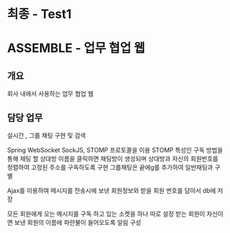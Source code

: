 
<h1>최종 - Test1</h1>
<h1>ASSEMBLE - 업무 협업 웹</h1>

<h2>개요</h2>
<p>회사 내에서 사용하는 업무 협업 웹</p>
<h2>담당 업무</h2>
<p> 실시간 , 그룹 채팅 구현 및 검색</p>


Spring WebSocket  SockJS, STOMP 프로토콜을 이용
STOMP  특성인 구독 방법을 통해
채팅 할 상대방 이름을 클릭하면 채팅방이 생성되며
상대방과 자신의 회원번호를 정렬하여 
고정된 주소를 구독하도록 구현
그룹채팅은 끝에g를 추가하여 일반채팅과 구별

Ajax를 이용하여 메시지를 전송시에 
보낸 회원정보와 받을 회원 번호를 담아서 db에 저장

모든 회원에게 오는 메시지를 구독 하고 있는 소켓을 하나 따로 설정
받는 회원이 자신이면 보낸 회원의 이름에 파란불이 들어오도록 알림 구성 
